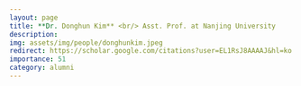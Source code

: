 ```yaml
---
layout: page
title: **Dr. Donghun Kim** <br/> Asst. Prof. at Nanjing University
description: 
img: assets/img/people/donghunkim.jpeg
redirect: https://scholar.google.com/citations?user=EL1RsJ8AAAAJ&hl=ko
importance: 51
category: alumni
---
```


